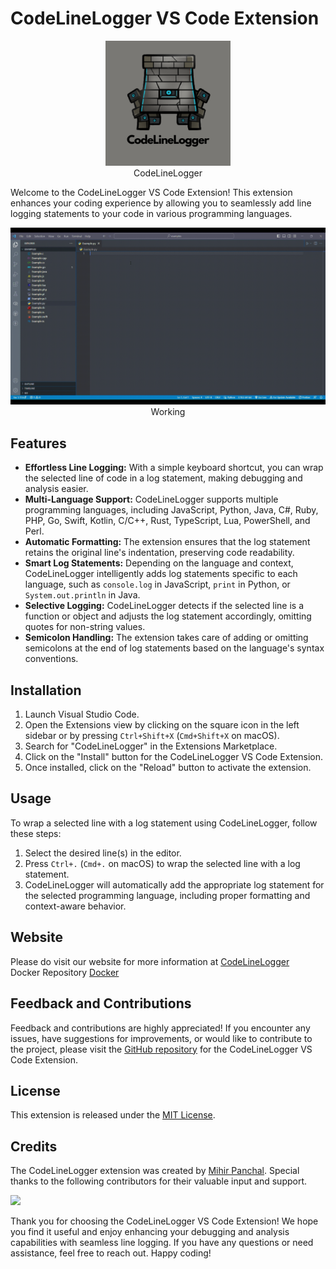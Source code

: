 # CodeLineLogger VS Code Extension

<p align="center">
  <img src="assets/logo-dark.png" alt="CodeLineLogger Icon" width="200">
  <br>
  CodeLineLogger
</p>

Welcome to the CodeLineLogger VS Code Extension! This extension enhances your coding experience by allowing you to seamlessly add line logging statements to your code in various programming languages.

<p align="center">
  <img src="assets/CodeLineLogger.gif" alt="CodeLineLogger Icon" width="1000">
  <br>
  Working
</p>

## Features

- **Effortless Line Logging:** With a simple keyboard shortcut, you can wrap the selected line of code in a log statement, making debugging and analysis easier.
- **Multi-Language Support:** CodeLineLogger supports multiple programming languages, including JavaScript, Python, Java, C#, Ruby, PHP, Go, Swift, Kotlin, C/C++, Rust, TypeScript, Lua, PowerShell, and Perl.
- **Automatic Formatting:** The extension ensures that the log statement retains the original line's indentation, preserving code readability.
- **Smart Log Statements:** Depending on the language and context, CodeLineLogger intelligently adds log statements specific to each language, such as `console.log` in JavaScript, `print` in Python, or `System.out.println` in Java.
- **Selective Logging:** CodeLineLogger detects if the selected line is a function or object and adjusts the log statement accordingly, omitting quotes for non-string values.
- **Semicolon Handling:** The extension takes care of adding or omitting semicolons at the end of log statements based on the language's syntax conventions.

## Installation

1. Launch Visual Studio Code.
2. Open the Extensions view by clicking on the square icon in the left sidebar or by pressing `Ctrl+Shift+X` (`Cmd+Shift+X` on macOS).
3. Search for "CodeLineLogger" in the Extensions Marketplace.
4. Click on the "Install" button for the CodeLineLogger VS Code Extension.
5. Once installed, click on the "Reload" button to activate the extension.

## Usage

To wrap a selected line with a log statement using CodeLineLogger, follow these steps:

1. Select the desired line(s) in the editor.
2. Press `Ctrl+.` (`Cmd+.` on macOS) to wrap the selected line with a log statement.
3. CodeLineLogger will automatically add the appropriate log statement for the selected programming language, including proper formatting and context-aware behavior.

## Website 
Please do visit our website for more information at [CodeLineLogger](https://codelinelogger.netlify.app/) <br>
Docker Repository [Docker](https://hub.docker.com/r/mihir5400/codelinelogger-extension)

## Feedback and Contributions

Feedback and contributions are highly appreciated! If you encounter any issues, have suggestions for improvements, or would like to contribute to the project, please visit the [GitHub repository](https://github.com/MihirRajeshPanchal/codelinelogger) for the CodeLineLogger VS Code Extension.

## License

This extension is released under the [MIT License](LICENSE).

## Credits

The CodeLineLogger extension was created by [Mihir Panchal](https://github.com/MihirRajeshPanchal). Special thanks to the following contributors for their valuable input and support.

<p align="start">
<a  href="https://github.com/MihirRajeshPanchal/codelinelogger/graphs/contributors">
  <img src="https://contrib.rocks/image?repo=MihirRajeshPanchal/codelinelogger"/>
</a>
</p>

Thank you for choosing the CodeLineLogger VS Code Extension! We hope you find it useful and enjoy enhancing your debugging and analysis capabilities with seamless line logging. If you have any questions or need assistance, feel free to reach out. Happy coding!
